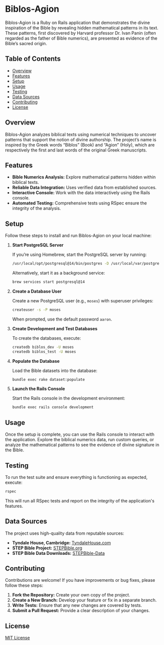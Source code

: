 # Biblos-Agion

Biblos-Agion is a Ruby on Rails application that demonstrates the divine inspiration of the Bible by revealing hidden mathematical patterns in its text. These patterns, first discovered by Harvard professor Dr. Ivan Panin (often regarded as the father of Bible numerics), are presented as evidence of the Bible’s sacred origin.

## Table of Contents

- [Overview](#overview)
- [Features](#features)
- [Setup](#setup)
- [Usage](#usage)
- [Testing](#testing)
- [Data Sources](#data-sources)
- [Contributing](#contributing)
- [License](#license)

## Overview

Biblos-Agion analyzes biblical texts using numerical techniques to uncover patterns that support the notion of divine authorship. The project’s name is inspired by the Greek words “Biblos” (Book) and “Agion” (Holy), which are respectively the first and last words of the original Greek manuscripts.

## Features

- **Bible Numerics Analysis:** Explore mathematical patterns hidden within biblical texts.
- **Reliable Data Integration:** Uses verified data from established sources.
- **Interactive Console:** Work with the data interactively using the Rails console.
- **Automated Testing:** Comprehensive tests using RSpec ensure the integrity of the analysis.

## Setup

Follow these steps to install and run Biblos-Agion on your local machine:

1. **Start PostgreSQL Server**

   If you’re using Homebrew, start the PostgreSQL server by running:
   ```bash
   /usr/local/opt/postgresql@14/bin/postgres -D /usr/local/var/postgres
   ```
   Alternatively, start it as a background service:
   ```bash
   brew services start postgresql@14
   ```

2. **Create a Database User**

   Create a new PostgreSQL user (e.g., `moses`) with superuser privileges:
   ```bash
   createuser -s -P moses
   ```
   When prompted, use the default password `aaron`.

4. **Create Development and Test Databases**

   To create the databases, execute:
   ```bash
   createdb biblos_dev -U moses
   createdb biblos_test -U moses
   ```

5. **Populate the Database**

   Load the Bible datasets into the database:
   ```bash
   bundle exec rake dataset:populate
   ```

6. **Launch the Rails Console**

   Start the Rails console in the development environment:
   ```bash
   bundle exec rails console development
   ```

## Usage

Once the setup is complete, you can use the Rails console to interact with the application. Explore the biblical numerics data, run custom queries, or analyze the mathematical patterns to see the evidence of divine signature in the Bible.

## Testing

To run the test suite and ensure everything is functioning as expected, execute:
```bash
rspec
```
This will run all RSpec tests and report on the integrity of the application's features.

## Data Sources

The project uses high-quality data from reputable sources:
- **Tyndale House, Cambridge:** [TyndaleHouse.com](https://www.TyndaleHouse.com)
- **STEP Bible Project:** [STEPBible.org](https://www.STEPBible.org)
- **STEP Bible Data Downloads:** [STEPBible-Data](https://tyndale.github.io/STEPBible-Data/)

## Contributing

Contributions are welcome! If you have improvements or bug fixes, please follow these steps:
1. **Fork the Repository:** Create your own copy of the project.
2. **Create a New Branch:** Develop your feature or fix in a separate branch.
3. **Write Tests:** Ensure that any new changes are covered by tests.
4. **Submit a Pull Request:** Provide a clear description of your changes.

## License

[MIT License](LICENSE)
